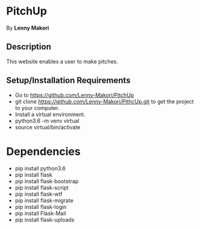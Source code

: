 # PitchUp

By **Lenny Makori**

## Description
This website enables a user to make pitches.

## Setup/Installation Requirements
* Go to https://github.com/Lenny-Makori/PitchUp
* git clone https://github.com/Lenny-Makori/PithcUp.git to get the project to your computer.
* Install a virtual environment.
* python3.6 -m venv virtual
* source virtual/bin/activate
# Dependencies
* pip install python3.6
* pip install flask
* pip install flask-bootstrap
* pip install flask-script
* pip install flask-wtf
* pip install flask-migrate
* pip install flask-login
* pip install Flask-Mail
* pip install flask-uploads

